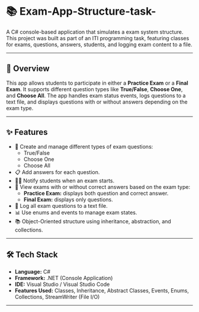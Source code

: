 # 📚 Exam-App-Structure-task-

A C# console-based application that simulates a  exam system structure. This project was built as part of an ITI programming task, featuring classes for exams, questions, answers, students, and logging exam content to a file.

---

## 📖 Overview

This app allows students to participate in either a **Practice Exam** or a **Final Exam**. It supports different question types like **True/False**, **Choose One**, and **Choose All**. The app handles exam status events, logs questions to a text file, and displays questions with or without answers depending on the exam type.

---

## ✨ Features

- 📄 Create and manage different types of exam questions:
  - True/False
  - Choose One
  - Choose All
- 📋 Add answers for each question.
- 🧑‍🎓 Notify students when an exam starts.
- 📑 View exams with or without correct answers based on the exam type:
  - **Practice Exam:** displays both question and correct answer.
  - **Final Exam:** displays only questions.
- 📝 Log all exam questions to a text file.
- 📊 Use enums and events to manage exam states.
- 📚 Object-Oriented structure using inheritance, abstraction, and collections.

---

## 🛠️ Tech Stack

- **Language:** C#
- **Framework:** .NET (Console Application)
- **IDE:** Visual Studio / Visual Studio Code
- **Features Used:** Classes, Inheritance, Abstract Classes, Events, Enums, Collections, StreamWriter (File I/O)

---


